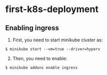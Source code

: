 # first-k8s-deployment

## Enabling ingress
1) First, you need to start minikube cluster as:
```
$ minikube start --vm=true --driver=hyperv
```

2) Then, you need to enable:
```
$ minikube addons enable ingress
```